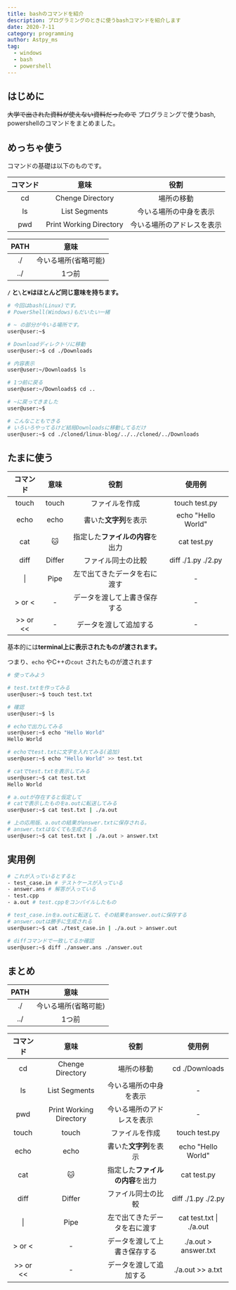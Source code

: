 ```yaml
---
title: bashのコマンドを紹介
description: プログラミングのときに使うbashコマンドを紹介します
date: 2020-7-11
category: programming
author: Astpy_ms
tag:
  - windows
  - bash
  - powershell
---
```


## はじめに

~~大学で出された資料が使えない資料だったので~~ プログラミングで使うbash, powershellのコマンドをまとめました。


## めっちゃ使う

コマンドの基礎は以下のものです。

| コマンド | 意味 | 役割 |
|:--------:|:----:|:----:|
| cd | Chenge Directory | 場所の移動 |
| ls | List Segments | 今いる場所の中身を表示 |
| pwd | Print Working Directory | 今いる場所のアドレスを表示 |

| PATH | 意味 |
|:----:|:----:|
| ./ | 今いる場所(省略可能) |
| ../ | 1つ前 |

**`/` と`\`と`¥`はほとんど同じ意味を持ちます。**

```bash
# 今回はbash(Linux)です。
# PowerShell(Windows)もだいたい一緒

# ~ の部分が今いる場所です。
user@user:~$

# Downloadディレクトリに移動
user@user:~$ cd ./Downloads

# 内容表示
user@user:~/Downloads$ ls

# 1つ前に戻る
user@user:~/Downloads$ cd ..

# ~に戻ってきました
user@user:~$

# こんなこともできる
# いろいろやってるけど結局Downloadsに移動してるだけ
user@user:~$ cd ./cloned/linux-blog/../../cloned/../Downloads
```


## たまに使う

| コマンド | 意味 | 役割 | 使用例 |
|:--------:|:----:|:----:|:------:|
| touch | touch | ファイルを作成 | touch test.py
| echo | echo | 書いた**文字列**を表示 | echo "Hello World" |
| cat | :cat: | 指定した**ファイルの内容**を出力 | cat test.py |
| diff | Differ | ファイル同士の比較 | diff ./1.py ./2.py |
| \| | Pipe | 左で出てきたデータを右に渡す | - |
| > or < | - | データを渡して上書き保存する | - |
| >> or << | - | データを渡して追加する | - |

基本的には**terminal上に表示されたものが渡されます。**

つまり、`echo` やC++の`cout` されたものが渡されます

```bash
# 使ってみよう

# test.txtを作ってみる
user@user:~$ touch test.txt

# 確認
user@user:~$ ls

# echoで出力してみる
user@user:~$ echo "Hello World"
Hello World

# echoでtest.txtに文字を入れてみる(追加)
user@user:~$ echo "Hello World" >> test.txt

# catでtest.txtを表示してみる
user@user:~$ cat test.txt
Hello World

# a.outが存在すると仮定して
# catで表示したものをa.outに転送してみる
user@user:~$ cat test.txt | ./a.out

# 上の応用版、a.outの結果がanswer.txtに保存される。
# answer.txtはなくても生成される
user@user:~$ cat test.txt | ./a.out > answer.txt
```

## 実用例

```bash
# これが入っているとすると
- test_case.in # テストケースが入っている
- answer.ans # 解答が入っている
- test.cpp
- a.out # test.cppをコンパイルしたもの

# test_case.inをa.outに転送して、その結果をanswer.outに保存する
# answer.outは勝手に生成される
user@user:~$ cat ./test_case.in | ./a.out > answer.out

# diffコマンドで一致してるか確認
user@user:~$ diff ./answer.ans ./answer.out
```

## まとめ

| PATH | 意味 |
|:----:|:----:|
| ./ | 今いる場所(省略可能) |
| ../ | 1つ前 |

| コマンド | 意味 | 役割 | 使用例 |
|:--------:|:----:|:----:|:------:|
| cd | Chenge Directory | 場所の移動 | cd ./Downloads |
| ls | List Segments | 今いる場所の中身を表示 | - |
| pwd | Print Working Directory | 今いる場所のアドレスを表示 | - |
| touch | touch | ファイルを作成 | touch test.py |
| echo | echo | 書いた**文字列**を表示 | echo "Hello World" |
| cat | :cat: | 指定した**ファイルの内容**を出力 | cat test.py |
| diff | Differ | ファイル同士の比較 | diff ./1.py ./2.py |
| \| | Pipe | 左で出てきたデータを右に渡す | cat test.txt \| ./a.out |
| > or < | - | データを渡して上書き保存する | ./a.out > answer.txt |
| >> or << | - | データを渡して追加する | ./a.out >> a.txt |
